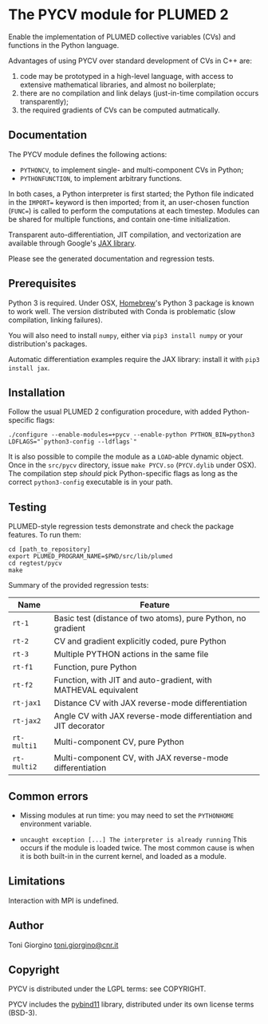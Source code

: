The PYCV module for PLUMED 2
====================================

Enable the implementation of PLUMED collective variables (CVs) and
functions in the Python language.

Advantages of using PYCV over standard development of CVs in C++ are:
 1. code may be prototyped in a high-level language, with access to
    extensive mathematical libraries, and almost no boilerplate;
 2. there are no compilation and link delays (just-in-time compilation
    occurs transparently);
 3. the required gradients of CVs can be
    computed autmatically.



Documentation
------------------------------------

The PYCV module defines the following actions:

 * `PYTHONCV`, to implement single- and multi-component CVs in Python;
 * `PYTHONFUNCTION`, to implement arbitrary functions.

In both cases, a Python interpreter is first started; the Python file
indicated in the `IMPORT=` keyword is then imported; from it, an
user-chosen function (`FUNC=`) is called to perform the computations
at each timestep. Modules can be shared for multiple functions, and
contain one-time initialization.

Transparent auto-differentiation, JIT compilation, and vectorization
are available through Google's [JAX
library](https://github.com/google/jax).

Please see the generated documentation and regression tests. 



Prerequisites
------------------------------------

Python 3 is required. Under OSX, [Homebrew](https://brew.sh)'s Python
3 package is known to work well. The version distributed with Conda is
problematic (slow compilation, linking failures).

You will also need to install `numpy`, either via `pip3 install
numpy` or your distribution's packages.

Automatic differentiation examples require the JAX library: install
it with `pip3 install jax`.



Installation
------------------------------------

Follow the usual PLUMED 2 configuration procedure, with added
Python-specific flags:

```
./configure --enable-modules=+pycv --enable-python PYTHON_BIN=python3 LDFLAGS="`python3-config --ldflags`"
```

It is also possible to compile the module as a `LOAD`-able dynamic
object.  Once in the `src/pycv` directory, issue `make PYCV.so`
(`PYCV.dylib` under OSX). The compilation step *should* pick
Python-specific flags as long as the correct `python3-config`
executable is in your path.


Testing
------------------------------------

PLUMED-style regression tests demonstrate and check the package
features. To run them:

```
cd [path_to_repository]
export PLUMED_PROGRAM_NAME=$PWD/src/lib/plumed
cd regtest/pycv
make
```

Summary of the provided regression tests:

Name   | Feature
-------|------------
`rt-1` | Basic test (distance of two atoms), pure Python, no gradient
`rt-2` | CV and gradient explicitly coded, pure Python
`rt-3` | Multiple PYTHON actions in the same file
`rt-f1`| Function, pure Python
`rt-f2`| Function, with JIT and auto-gradient, with MATHEVAL equivalent
`rt-jax1` | Distance CV with JAX reverse-mode differentiation
`rt-jax2` | Angle CV with JAX reverse-mode differentiation and JIT decorator
`rt-multi1` | Multi-component CV, pure Python
`rt-multi2` | Multi-component CV, with JAX reverse-mode differentiation




Common errors
------------------------------------

* Missing modules at run time: you may need to set the `PYTHONHOME`
  environment variable.

* `uncaught exception [...] The interpreter is already running` This
  occurs if the module is loaded twice. The most common cause is when
  it is both built-in in the current kernel, and loaded as a module.



Limitations
------------------------------------

Interaction with MPI is undefined.



Author
------------------------------------

Toni Giorgino <toni.giorgino@cnr.it>


Copyright
------------------------------------

PYCV is distributed under the LGPL terms: see COPYRIGHT.

PYCV includes the [pybind11](https://github.com/pybind/pybind11)
library, distributed under its own license terms (BSD-3).


